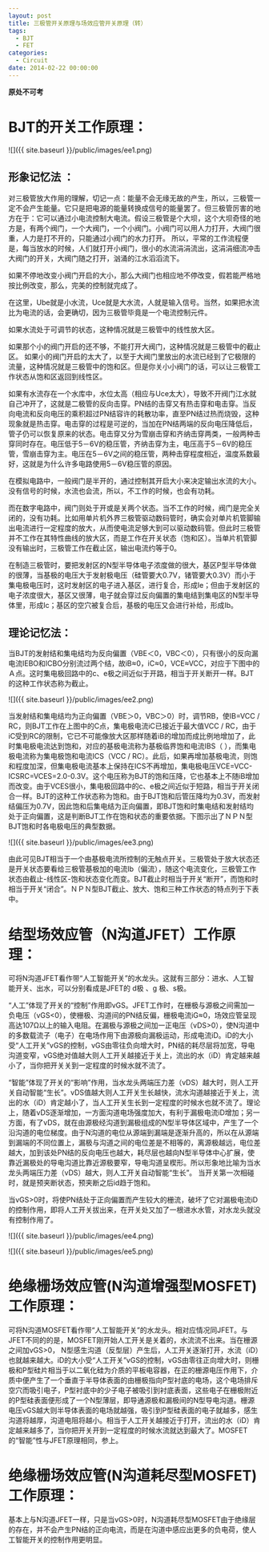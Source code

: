 ```yaml
---
layout: post
title: 三极管开关原理与场效应管开关原理（转）
tags:
  - BJT
  - FET
categories:
  - Circuit
date: 2014-02-22 00:00:00
---
```


**原处不可考**

# BJT的开关工作原理：

![]({{ site.baseurl }}/public/images/ee1.png)
<!-- more -->
## 形象记忆法 ：

对三极管放大作用的理解，切记一点：能量不会无缘无故的产生，所以，三极管一定不会产生能量。它只是把电源的能量转换成信号的能量罢了。但三极管厉害的地方在于：它可以通过小电流控制大电流。假设三极管是个大坝，这个大坝奇怪的地方是，有两个阀门，一个大阀门，一个小阀门。小阀门可以用人力打开，大阀门很重，人力是打不开的，只能通过小阀门的水力打开。
所以，平常的工作流程便是，每当放水的时候，人们就打开小阀门，很小的水流涓涓流出，这涓涓细流冲击大阀门的开关，大阀门随之打开，汹涌的江水滔滔流下。

如果不停地改变小阀门开启的大小，那么大阀门也相应地不停改变，假若能严格地按比例改变，那么，完美的控制就完成了。

在这里，Ube就是小水流，Uce就是大水流，人就是输入信号。当然，如果把水流比为电流的话，会更确切，因为三极管毕竟是一个电流控制元件。

如果水流处于可调节的状态，这种情况就是三极管中的线性放大区。

如果那个小的阀门开启的还不够，不能打开大阀门，这种情况就是三极管中的截止区。 如果小的阀门开启的太大了，以至于大阀门里放出的水流已经到了它极限的流量，这种情况就是三极管中的饱和区。但是你关小小阀门的话，可以让三极管工作状态从饱和区返回到线性区。

如果有水流存在一个水库中，水位太高（相应与Uce太大），导致不开阀门江水就自己冲开了，这就是二极管的反向击穿。PN结的击穿又有热击穿和电击穿。当反向电流和反向电压的乘积超过PN结容许的耗散功率，直至PN结过热而烧毁，这种现象就是热击穿。电击穿的过程是可逆的，当加在PN结两端的反向电压降低后，管子仍可以恢复原来的状态。电击穿又分为雪崩击穿和齐纳击穿两类，一般两种击穿同时存在。电压低于5－6V的稳压管，齐纳击穿为主，电压高于5－6V的稳压管，雪崩击穿为主。电压在5－6V之间的稳压管，两种击穿程度相近，温度系数最好，这就是为什么许多电路使用5－6V稳压管的原因。

在模拟电路中，一般阀门是半开的，通过控制其开启大小来决定输出水流的大小。没有信号的时候，水流也会流，所以，不工作的时候，也会有功耗。

而在数字电路中，阀门则处于开或是关两个状态。当不工作的时候，阀门是完全关闭的，没有功耗。比如用单片机外界三极管驱动数码管时，确实会对单片机管脚输出电流进行一定程度的放大，从而使电流足够大到可以驱动数码管。但此时三极管并不工作在其特性曲线的放大区，而是工作在开关状态（饱和区）。当单片机管脚没有输出时，三极管工作在截止区，输出电流约等于0。

在制造三极管时，要把发射区的N型半导体电子浓度做的很大，基区P型半导体做的很薄，当基极的电压大于发射极电压（硅管要大0.7V，锗管要大0.3V）而小于集电极电压时，这时发射区的电子进入基区，进行复合，形成Ie；但由于发射区的电子浓度很大，基区又很薄，电子就会穿过反向偏置的集电结到集电区的N型半导体里，形成Ic；基区的空穴被复合后，基极的电压又会进行补给，形成Ib。

## 理论记忆法：

当BJT的发射结和集电结均为反向偏置（VBE＜0，VBC＜0），只有很小的反向漏电流IEBO和ICBO分别流过两个结，故iB≈0，iC≈0，VCE≈VCC，对应于下图中的Ａ点。这时集电极回路中的c、e极之间近似于开路，相当于开关断开一样。BJT的这种工作状态称为截止。

![]({{ site.baseurl }}/public/images/ee2.png)

当发射结和集电结均为正向偏置（VBE＞0，VBC＞0）时，调节RB，使IB=VCC / RC，则BJT工作在上图中的C点，集电极电流iC已接近于最大值VCC / RC，由于iC受到RC的限制，它已不可能像放大区那样随着iB的增加而成比例地增加了，此时集电极电流达到饱和，对应的基极电流称为基极临界饱和电流IBS（ ），而集电极电流称为集电极饱和电流ICS（VCC / RC）。此后，如果再增加基极电流，则饱和程度加深，但集电极电流基本上保持在ICS不再增加，集电极电压VCE=VCC-ICSRC=VCES=2.0-0.3V。这个电压称为BJT的饱和压降，它也基本上不随iB增加而改变。由于VCES很小，集电极回路中的c、e极之间近似于短路，相当于开关闭合一样。BJT的这种工作状态称为饱和。由于BJT饱和后管压降均为0.3V，而发射结偏压为0.7V，因此饱和后集电结为正向偏置，即BJT饱和时集电结和发射结均处于正向偏置，这是判断BJT工作在饱和状态的重要依据。下图示出了ＮＰＮ型BJT饱和时各电极电压的典型数据。

![]({{ site.baseurl }}/public/images/ee3.png)

由此可见BJT相当于一个由基极电流所控制的无触点开关。三极管处于放大状态还是开关状态要看给三极管基极加的电流Ib（偏流），随这个电流变化，三极管工作状态由截止-线性区-饱和状态变化而变。BJT截止时相当于开关“断开”，而饱和时相当于开关“闭合”。ＮＰＮ型BJT截止、放大、饱和三种工作状态的特点列于下表中。

# 结型场效应管（N沟道JFET）工作原理：

可将N沟道JFET看作带“人工智能开关”的水龙头。这就有三部分：进水、人工智能开关、出水，可以分别看成是JFET的 d极 、g 极、s极。

“人工”体现了开关的“控制”作用即vGS。JFET工作时，在栅极与源极之间需加一负电压（vGS<0），使栅极、沟道间的PN结反偏，栅极电流iG≈0，场效应管呈现高达107Ω以上的输入电阻。在漏极与源极之间加一正电压（vDS>0），使N沟道中的多数载流子（电子）在电场作用下由源极向漏极运动，形成电流iD。iD的大小受“人工开关”vGS的控制，vGS由零往负向增大时，PN结的耗尽层将加宽，导电沟道变窄，vGS绝对值越大则人工开关越接近于关上，流出的水（iD）肯定越来越小了，当你把开关关到一定程度的时候水就不流了。

“智能”体现了开关的“影响”作用，当水龙头两端压力差（vDS）越大时，则人工开关自动智能“生长”。vDS值越大则人工开关生长越快，流水沟道越接近于关上，流出的水（iD）肯定越小了，当人工开关生长到一定程度的时候水也就不流了。理论上，随着vDS逐渐增加，一方面沟道电场强度加大，有利于漏极电流iD增加；另一方面，有了vDS，就在由源极经沟道到漏极组成的N型半导体区域中，产生了一个沿沟道的电位梯度。由于N沟道的电位从源端到漏端是逐渐升高的，所以在从源端到漏端的不同位置上，漏极与沟道之间的电位差是不相等的，离源极越远，电位差越大，加到该处PN结的反向电压也越大，耗尽层也越向N型半导体中心扩展，使靠近漏极处的导电沟道比靠近源极要窄，导电沟道呈楔形。所以形象地比喻为当水龙头两端压力差（vDS）越大，则人工开关自动智能“生长”。 当开关第一次相碰时，就是预夹断状态，预夹断之后id趋于饱和。
  
当vGS>0时，将使PN结处于正向偏置而产生较大的栅流，破坏了它对漏极电流iD的控制作用，即将人工开关拔出来，在开关处又加了一根进水水管，对水龙头就没有控制作用了。

![]({{ site.baseurl }}/public/images/ee4.png)

![]({{ site.baseurl }}/public/images/ee5.png)

# 绝缘栅场效应管(N沟道增强型MOSFET)工作原理：

可将N沟道MOSFET看作带“人工智能开关”的水龙头。相对应情况同JFET。与JFET不同的的是，MOSFET刚开始人工开关是关着的，水流流不出来。当在栅源之间加vGS>0， N型感生沟道（反型层）产生后，人工开关逐渐打开，水流（iD）也就越来越大。iD的大小受“人工开关”vGS的控制，vGS由零往正向增大时，则栅极和P型硅片相当于以二氧化硅为介质的平板电容器，在正的栅源电压作用下，介质中便产生了一个垂直于半导体表面的由栅极指向P型衬底的电场，这个电场排斥空穴而吸引电子，P型衬底中的少子电子被吸引到衬底表面，这些电子在栅极附近的P型硅表面便形成了一个N型薄层，即导通源极和漏极间的N型导电沟道。栅源电压vGS越大则半导体表面的电场就越强，吸引到P型硅表面的电子就越多，感生沟道将越厚，沟道电阻将越小。相当于人工开关越接近于打开，流出的水（iD）肯定越来越多了，当你把开关开到一定程度的时候水流就达到最大了。MOSFET的“智能”性与JFET原理相同，参上。

# 绝缘栅场效应管(N沟道耗尽型MOSFET)工作原理：

基本上与N沟道JFET一样，只是当vGS>0时，N沟道耗尽型MOSFET由于绝缘层的存在，并不会产生PN结的正向电流，而是在沟道中感应出更多的负电荷，使人工智能开关的控制作用更明显。
